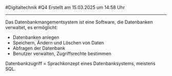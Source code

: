 #Digitaltechnik #Q4 Erstellt am 15.03.2025 um 14:58 Uhr

---

Das Datenbankmangementsystem ist eine Software, die Datenbanken verwaltet, es ermöglicht:
- Datenbanken anlegen
- Speichern, Ändern und Löschen von Daten
- Abfragen der Datenbank
- Benutzer verwalten, Zugriffsrechte bestimmen

Datenbankzugriff = Sprachkonzept eines Datenbanksystems, meistens SQL.